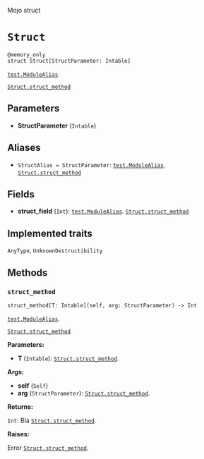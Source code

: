 Mojo struct

# `Struct`

```mojo
@memory_only
struct Struct[StructParameter: Intable]
```

[`test.ModuleAlias`](_index.md#aliases).

[`Struct.struct_method`](Struct-.md#struct_method)

## Parameters

- **StructParameter** (`Intable`)

## Aliases

- `StructAlias = StructParameter`: [`test.ModuleAlias`](_index.md#aliases). [`Struct.struct_method`](Struct-.md#struct_method)

## Fields

- **struct_field** (`Int`): [`test.ModuleAlias`](_index.md#aliases). [`Struct.struct_method`](Struct-.md#struct_method)

## Implemented traits

`AnyType`, `UnknownDestructibility`

## Methods

### `struct_method`



```mojo
struct_method[T: Intable](self, arg: StructParameter) -> Int
```

[`test.ModuleAlias`](_index.md#aliases).

[`Struct.struct_method`](Struct-.md#struct_method)


**Parameters:**

- **T** (`Intable`): [`Struct.struct_method`](Struct-.md#struct_method).

**Args:**

- **self** (`Self`)
- **arg** (`StructParameter`): [`Struct.struct_method`](Struct-.md#struct_method).

**Returns:**

`Int`: Bla [`Struct.struct_method`](Struct-.md#struct_method).

**Raises:**

Error [`Struct.struct_method`](Struct-.md#struct_method).





